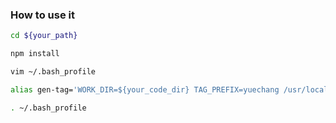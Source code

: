 ### How to use it

```bash
cd ${your_path}

npm install

vim ~/.bash_profile

alias gen-tag='WORK_DIR=${your_code_dir} TAG_PREFIX=yuechang /usr/local/bin/node ${your_path}/index.js'

. ~/.bash_profile
```
